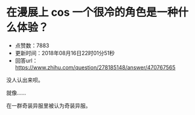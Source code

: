 # 在漫展上 cos 一个很冷的角色是一种什么体验？
- 点赞数：7883
- 更新时间：2018年08月16日22时01分51秒
- 回答url：https://www.zhihu.com/question/278185148/answer/470767565
<body>
 <p data-pid="36UskAr-">没人认出来呗。</p>
 <p data-pid="yysWzZly">就像……</p>
 <p data-pid="IP0dZFg6">在一群奇装异服里被认为奇装异服。</p>
</body>
